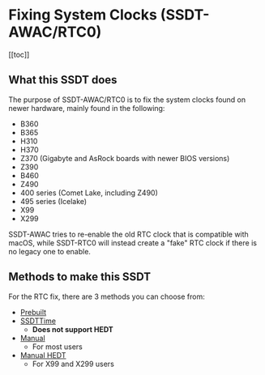 # Fixing System Clocks (SSDT-AWAC/RTC0)

[[toc]]

## What this SSDT does

The purpose of SSDT-AWAC/RTC0 is to fix the system clocks found on newer hardware, mainly found in the following:

* B360
* B365
* H310
* H370
* Z370 (Gigabyte and AsRock boards with newer BIOS versions)
* Z390
* B460
* Z490
* 400 series (Comet Lake, including Z490)
* 495 series (Icelake)
* X99
* X299

SSDT-AWAC tries to re-enable the old RTC clock that is compatible with macOS, while SSDT-RTC0 will instead create a "fake" RTC clock if there is no legacy one to enable.

## Methods to make this SSDT

For the RTC fix, there are 3 methods you can choose from:

* [Prebuilt](/Universal/awac-methods/prebuilt.md)
* [SSDTTime](/Universal/awac-methods/ssdttime.md)
  * **Does not support HEDT**
* [Manual](/Universal/awac-methods/manual.md)
  * For most users
* [Manual HEDT](/Universal/awac-methods/manual-hedt.md)
  * For X99 and X299 users
